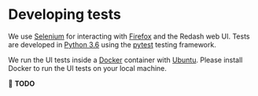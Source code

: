 # Developing tests

We use [Selenium][selenium] for interacting with [Firefox][firefox] and the
Redash web UI. Tests are developed in [Python 3.6][python] using the
[pytest][pytest] testing framework.

We run the UI tests inside a [Docker][docker] container with
[Ubuntu][ubuntu]. Please install Docker to run the UI tests on your local
machine.

🚧 **TODO**

[docker]: https://docs.docker.com/
[firefox]: https://www.mozilla.org/en-US/firefox/new/
[pytest]: https://docs.pytest.org/en/latest/
[python]: https://www.python.org/
[selenium]: https://pypi.org/project/selenium/
[ubuntu]: https://www.ubuntu.com/
